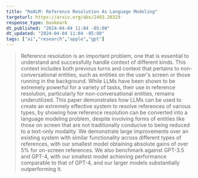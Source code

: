 ```yaml
---
title: "ReALM: Reference Resolution As Language Modeling"
targeturl: https://arxiv.org/abs/2403.20329 
response_type: bookmark
dt_published: "2024-04-04 11:04 -05:00"
dt_updated: "2024-04-04 11:04 -05:00"
tags: ["ai","research","apple","gpt"]
---
```


> Reference resolution is an important problem, one that is essential to understand and successfully handle context of different kinds. This context includes both previous turns and context that pertains to non-conversational entities, such as entities on the user's screen or those running in the background. While LLMs have been shown to be extremely powerful for a variety of tasks, their use in reference resolution, particularly for non-conversational entities, remains underutilized. This paper demonstrates how LLMs can be used to create an extremely effective system to resolve references of various types, by showing how reference resolution can be converted into a language modeling problem, despite involving forms of entities like those on screen that are not traditionally conducive to being reduced to a text-only modality. We demonstrate large improvements over an existing system with similar functionality across different types of references, with our smallest model obtaining absolute gains of over 5% for on-screen references. We also benchmark against GPT-3.5 and GPT-4, with our smallest model achieving performance comparable to that of GPT-4, and our larger models substantially outperforming it. 